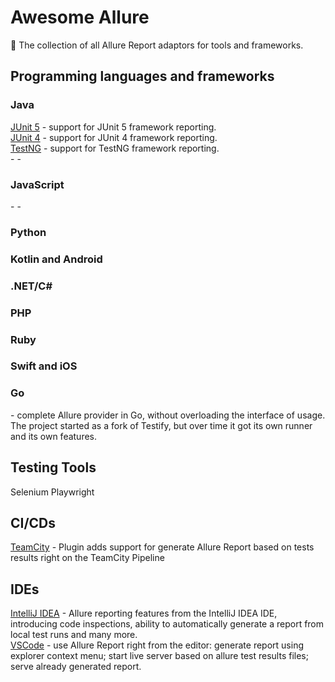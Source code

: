 # Awesome Allure
🚀 The collection of all Allure Report adaptors for tools and frameworks.

## Programming languages and frameworks
### Java
[JUnit 5](https://github.com/allure-framework/allure-java/tree/master/allure-junit5) - support for JUnit 5 framework reporting.  
[JUnit 4](https://github.com/allure-framework/allure-java/tree/master/allure-junit4) - support for JUnit 4 framework reporting.  
[TestNG](https://github.com/allure-framework/allure-java/tree/master/allure-testng) - support for TestNG framework reporting.  
[]() - 
[]() - 


### JavaScript

[]() - 
[]() - 

### Python

### Kotlin and Android

### .NET/C#

### PHP

### Ruby

### Swift and iOS

### Go
[](https://github.com/ozontech/allure-go) - complete Allure provider in Go, without overloading the interface of usage. The project started as a fork of Testify, but over time it got its own runner and its own features.  

## Testing Tools

Selenium
Playwright

## CI/CDs


[TeamCity](https://plugins.jetbrains.com/plugin/20544-allure-report) - Plugin adds support for generate Allure Report based on tests results right on the TeamCity Pipeline

## IDEs
[IntelliJ IDEA]() - Allure reporting features from the IntelliJ IDEA IDE, introducing code inspections, ability to automatically generate a report from local test runs and many more.  
[VSCode](https://marketplace.visualstudio.com/items?itemName=qameta.allure-vscode) - use Allure Report right from the editor: generate report using explorer context menu; start live server based on allure test results files; serve already generated report.  



